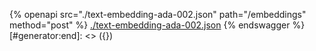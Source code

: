 [#generator:start]: <> ({ "template": "openapi" })
{% openapi src="./text-embedding-ada-002.json" path="/embeddings" method="post" %}
[./text-embedding-ada-002.json](./text-embedding-ada-002.json)
{% endswagger %}
[#generator:end]: <> ({})